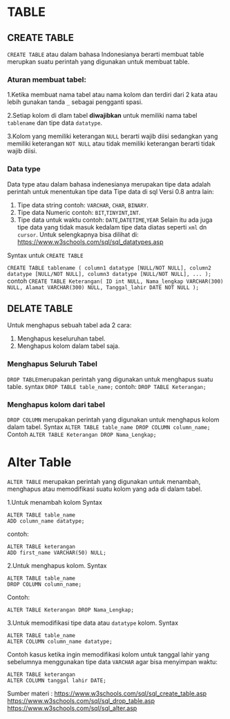# TABLE

## CREATE TABLE
``CREATE TABLE`` atau dalam bahasa Indonesianya berarti membuat table merupkan suatu perintah yang digunakan untuk membuat table. 

### Aturan membuat tabel:
1.Ketika membuat nama tabel atau nama kolom dan terdiri dari 2 kata atau lebih gunakan tanda ``_`` sebagai pengganti spasi.

2.Setiap kolom di dlam tabel **diwajibkan** untuk memiliki nama tabel ``tablename`` dan tipe data ``datatype``.

3.Kolom yang memiliki keterangan ``NULL`` berarti wajib diisi sedangkan yang memiliki keterangan ``NOT NULL`` atau tidak memiliki keterangan 
  berarti tidak wajib diisi.
  
### Data type
Data type atau dalam bahasa indenesianya merupakan tipe data adalah perintah untuk menentukan tipe data
Tipe data di sql Versi 0.8 antra lain:
1. Tipe data string 
   contoh: ```VARCHAR```, ```CHAR```, ```BINARY```.
2. Tipe data Numeric
   contoh: ```BIT```,```TINYINT```,```INT```.
3. Tipe data untuk waktu
   contoh: ```DATE```,```DATETIME```,```YEAR```
Selain itu ada juga tipe data yang tidak masuk kedalam tipe data diatas seperti ``xml`` dn ``cursor``. 
Untuk selengkapnya bisa dilihat di: https://www.w3schools.com/sql/sql_datatypes.asp

Syntax untuk ```CREATE TABLE```

``
CREATE TABLE tablename (
column1 datatype [NULL/NOT NULL],
column2 datatype [NULL/NOT NULL],
column3 datatype [NULL/NOT NULL],
...
);
``
contoh
``
CREATE TABLE Keterangan(
ID int NULL,
Nama_lengkap VARCHAR(300) NULL,
Alamat VARCHAR(300) NULL,
Tanggal_lahir DATE NOT NULL
);
``

## DELATE TABLE
Untuk menghapus sebuah tabel ada 2 cara:
1. Menghapus keseluruhan tabel.
2. Menghapus kolom dalam tabel saja.

### Menghapus Seluruh Tabel
``DROP TABLE``merupakan perintah yang digunakan untuk menghapus suatu table.
syntax
``
DROP TABLE table_name;
``
contoh:
``
DROP TABLE Keterangan;
``

### Menghapus kolom dari tabel
``DROP COLUMN`` merupakan perintah yang digunakan untuk menghapus kolom dalam tabel.
Syntax
``
ALTER TABLE table_name DROP COLUMN column_name;
``
Contoh
``
ALTER TABLE Keterangan DROP Nama_Lengkap;
``

# Alter Table
``ALTER TABLE`` merupakan perintah yang digunakan untuk menambah, menghapus atau memodifikasi suatu kolom yang ada di dalam
tabel.

1.Untuk menambah kolom
  Syntax
  ```
  ALTER TABLE table_name
  ADD column_name datatype;
  ```
  contoh:
  ```
  ALTER TABLE keterangan
  ADD first_name VARCHAR(50) NULL;
  ```

2.Untuk menghapus kolom.
  Syntax
  ```
  ALTER TABLE table_name
  DROP COLUMN column_name;
  ```
  Contoh:
  ```
  ALTER TABLE Keterangan DROP Nama_Lengkap;
  ```
  
3.Untuk memodifikasi tipe data atau ``datatype`` kolom.
  Syntax
  ```
  ALTER TABLE table_name
  ALTER COLUMN column_name datatype;
  ```
  Contoh kasus ketika ingin memodifikasi kolom untuk tanggal lahir yang sebelumnya menggunakan tipe data ``VARCHAR``
  agar bisa menyimpan waktu:
  ```
  ALTER TABLE keterangan
  ALTER COLUMN tanggal lahir DATE;
  ```
  
  
Sumber materi : https://www.w3schools.com/sql/sql_create_table.asp
                https://www.w3schools.com/sql/sql_drop_table.asp
                https://www.w3schools.com/sql/sql_alter.asp


